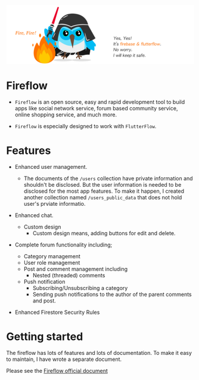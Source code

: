 
![Image Link](https://github.com/withcenter/fireflow/blob/main/res/fireflow-logo.jpg?raw=true "This is image title")

# Fireflow

* `Fireflow` is an open source, easy and rapid development tool to build apps like social network service, forum based community service, online shopping service, and much more.

* `Fireflow` is especially designed to work with `FlutterFlow`.

# Features

- Enhanced user management.
  - The documents of the `/users` collection have private information and shouldn't be disclosed. But the user information is needed to be disclosed for the most app features. To make it happen, I created another collection named `/users_public_data` that does not hold user's prviate informatio.

- Enhanced chat.
  - Custom design
    - Custom design means, adding buttons for edit and delete.

- Complete forum functionality including;
  - Category management
  - User role management
  - Post and comment management including
    - Nested (threaded) comments
  - Push notification
    - Subscribing/Unsubscribing a category
    - Sending push notifications to the author of the parent comments and post.


- Enhanced Firestore Security Rules




# Getting started

The fireflow has lots of features and lots of documentation. To make it easy to maintain, I have wrote a separate document.

Please see the [Fireflow official document](https://docs.google.com/document/d/e/2PACX-1vQXcu36d1ojHEoi1lh3UNKXnDrfRtb_7J4j7GmTsc1eS2LdLMoggA2KfMqGpE3L4PaYNmCHDhGn6SEm/pub)
